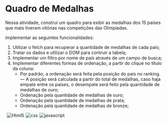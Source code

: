 <h1>Quadro de Medalhas</h1>

Nessa atividade, construi um quadro para exibir as medalhas dos 15 países que mais tiveram vitórias nas competições das Olimpíadas.



 implementar as seguintes funcionalidades:

1. Utilizar o fetch para recuperar a quantidade de medalhas de cada país;
2. Tratar os dados e utilizar o DOM para contruir a tabela;
3. Implementar um filtro por nome de país através de um campo de busca;
4. Implementar diferentes formas de ordenação, a partir do clique no título da coluna:
   - Por padrão, a ordenação será feita pela posição do país no ranking. — A posição será calculada a partir do total de medalhas, caso haja empate entre os países, o desempate será feito pela quantidade de medalhas de ouro;
   - Ordenação pela quantidade de medalhas de ouro;
   - Ordenação pela quantidade de medalhas de prata;
   - Ordenação pela quantidade de medalhas de bronze;
 

<div style='display:flex; gap: 5px;'><br>
 <img align="center" alt="Html5" src="https://img.shields.io/badge/HTML5-E34F26?style=for-the-badge&logo=html5&logoColor=white">

 <img align="center" alt="css" src="https://img.shields.io/badge/CSS3-1572B6?style=for-the-badge&logo=css3&logoColor=white">

  <img align="center" alt="javascript" src="https://img.shields.io/badge/JavaScript-F7DF1E?style=for-the-badge&logo=javascript&logoColor=black">


   
</div></br>
